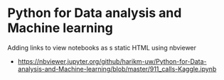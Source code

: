 # Python for Data analysis and Machine learning

Adding links to view notebooks as s static HTML using nbviewer

* https://nbviewer.jupyter.org/github/harikm-uw/Python-for-Data-analysis-and-Machine-learning/blob/master/911_calls-Kaggle.ipynb
